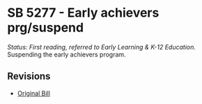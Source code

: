 # SB 5277 - Early achievers prg/suspend
*Status: First reading, referred to Early Learning & K-12 Education.*
Suspending the early achievers program.

## Revisions
* [Original Bill](1/)